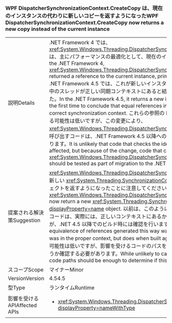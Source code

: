 ### <a name="wpf-dispatchersynchronizationcontextcreatecopy-now-returns-a-new-copy-instead-of-the-current-instance"></a><span data-ttu-id="5db47-101">WPF DispatcherSynchronizationContext.CreateCopy は、現在のインスタンスの代わりに新しいコピーを返すようになった</span><span class="sxs-lookup"><span data-stu-id="5db47-101">WPF DispatcherSynchronizationContext.CreateCopy now returns a new copy instead of the current instance</span></span>

|   |   |
|---|---|
|<span data-ttu-id="5db47-102">説明</span><span class="sxs-lookup"><span data-stu-id="5db47-102">Details</span></span>|<span data-ttu-id="5db47-103">.NET Framework 4 では、<xref:System.Windows.Threading.DispatcherSynchronizationContext.CreateCopy> は、主にパフォーマンスの最適化として、現在のインスタンスへの参照を返しました。</span><span class="sxs-lookup"><span data-stu-id="5db47-103">In the .NET Framework 4, <xref:System.Windows.Threading.DispatcherSynchronizationContext.CreateCopy> returned a reference to the current instance, primarily as a performance optimization.</span></span> <span data-ttu-id="5db47-104">.NET Framework 4.5 では、これが新しいインスタンスになり、参照が等しければ、実行中のスレッドが正しい同期コンテキストにあると結論付けることが初めて可能になりました。</span><span class="sxs-lookup"><span data-stu-id="5db47-104">In the .NET Framework 4.5, it returns a new instance which makes it possible for the first time to conclude that equal references indicate the executing thread is in the correct synchronization context.</span></span>  <span data-ttu-id="5db47-105">これらの参照の ID をチェックするコードが影響を受ける可能性は低いですが、この変更により、<xref:System.Windows.Threading.DispatcherSynchronizationContext.CreateCopy> を呼び出すコードは、.NET Framework 4.5 以降への移行の一部としてテストする必要があります。</span><span class="sxs-lookup"><span data-stu-id="5db47-105">It is unlikely that code that checks the identity of these references will be affected, but because of the change, code that calls <xref:System.Windows.Threading.DispatcherSynchronizationContext.CreateCopy> should be tested as part of migration to the .NET Framework 4.5 or newer.</span></span>|
|<span data-ttu-id="5db47-106">提案される解決策</span><span class="sxs-lookup"><span data-stu-id="5db47-106">Suggestion</span></span>|<span data-ttu-id="5db47-107"><xref:System.Windows.Threading.DispatcherSynchronizationContext.CreateCopy> が新しい <xref:System.Threading.SynchronizationContext?displayProperty=name> オブジェクトを返すようになったことに注意してください。</span><span class="sxs-lookup"><span data-stu-id="5db47-107">Be aware that <xref:System.Windows.Threading.DispatcherSynchronizationContext.CreateCopy> will now return a new <xref:System.Threading.SynchronizationContext?displayProperty=name> object.</span></span> <span data-ttu-id="5db47-108">以前は、このように生成された参照の等価性を使用するコードは、実際には、正しいコンテキストにあるかどうかを確認していませんでしたが、.NET 4.5 以降でのビルド時には確認を行います。</span><span class="sxs-lookup"><span data-stu-id="5db47-108">Previously, code that used equivalence of references generated this way was not actually checking whether it was in the proper context, but does when built against .NET 4.5 or newer.</span></span>  <span data-ttu-id="5db47-109">問題になる可能性は低いですが、影響を受けるコードのパスをよく調べて、何か問題が生じないかどうか確認する必要があります。</span><span class="sxs-lookup"><span data-stu-id="5db47-109">While unlikely to cause issues, exercising the affected code paths should be enough to determine if this poses any problem.</span></span>|
|<span data-ttu-id="5db47-110">スコープ</span><span class="sxs-lookup"><span data-stu-id="5db47-110">Scope</span></span>|<span data-ttu-id="5db47-111">マイナー</span><span class="sxs-lookup"><span data-stu-id="5db47-111">Minor</span></span>|
|<span data-ttu-id="5db47-112">Version</span><span class="sxs-lookup"><span data-stu-id="5db47-112">Version</span></span>|<span data-ttu-id="5db47-113">4.5</span><span class="sxs-lookup"><span data-stu-id="5db47-113">4.5</span></span>|
|<span data-ttu-id="5db47-114">型</span><span class="sxs-lookup"><span data-stu-id="5db47-114">Type</span></span>|<span data-ttu-id="5db47-115">ランタイム</span><span class="sxs-lookup"><span data-stu-id="5db47-115">Runtime</span></span>|
|<span data-ttu-id="5db47-116">影響を受ける API</span><span class="sxs-lookup"><span data-stu-id="5db47-116">Affected APIs</span></span>|<ul><li><xref:System.Windows.Threading.DispatcherSynchronizationContext.CreateCopy?displayProperty=nameWithType></li></ul>|

